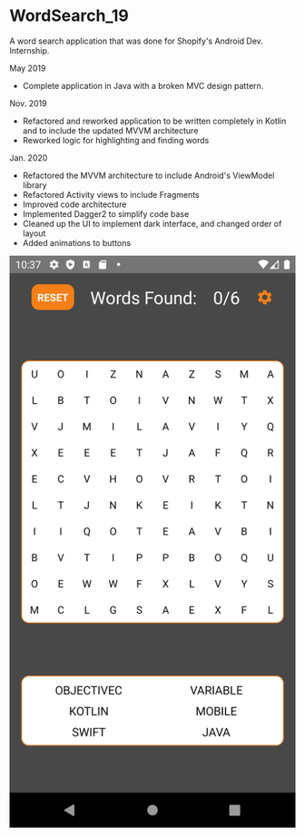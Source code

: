 # WordSearch_19
A word search application that was done for Shopify's Android Dev. Internship.

May 2019
- Complete application in Java with a broken MVC design pattern.

Nov. 2019
- Refactored and reworked application to be written completely in Kotlin and to include the updated MVVM architecture
- Reworked logic for highlighting and finding words

Jan. 2020
- Refactored the MVVM architecture to include Android's ViewModel library
- Refactored Activity views to include Fragments
- Improved code architecture
- Implemented Dagger2 to simplify code base
- Cleaned up the UI to implement dark interface, and changed order of layout
- Added animations to buttons

![Unsolved](/empty.png)
